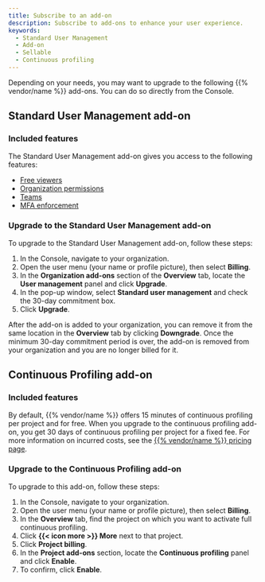 ```yaml
---
title: Subscribe to an add-on
description: Subscribe to add-ons to enhance your user experience.
keywords:
  - Standard User Management
  - Add-on
  - Sellable
  - Continuous profiling
---
```


Depending on your needs, you may want to upgrade to the following {{% vendor/name %}} add-ons.
You can do so directly from the Console.

## Standard User Management add-on

### Included features

The Standard User Management add-on gives you access to the following features:

*   [Free viewers](../users.md)
*   [Organization permissions](../users.md#organization-permissions)
*   [Teams](/administration/teams.md)
*   [MFA enforcement](/administration/mfa.md)

### Upgrade to the Standard User Management add-on

To upgrade to the Standard User Management add-on, follow these steps:

1.  In the Console, navigate to your organization.
2.  Open the user menu (your name or profile picture), then select **Billing**.
3.  In the **Organization add-ons** section of the **Overview** tab,
    locate the **User management** panel and click **Upgrade**.
4.  In the pop-up window, select **Standard user management** and check the 30-day commitment box.
5.  Click **Upgrade**.

After the add-on is added to your organization,
you can remove it from the same location in the **Overview** tab
by clicking **Downgrade**.
Once the minimum 30-day commitment period is over,
the add-on is removed from your organization and you are no longer billed for it.

## Continuous Profiling add-on

### Included features

By default, {{% vendor/name %}} offers 15 minutes of continuous profiling per project and for free.
When you upgrade to the continuous profiling add-on,
you get 30 days of continuous profiling per project for a fixed fee.
For more information on incurred costs, see the [{{% vendor/name %}} pricing page](https://upsun.com/pricing/).

### Upgrade to the Continuous Profiling add-on

To upgrade to this add-on, follow these steps:

1.  In the Console, navigate to your organization.
2.  Open the user menu (your name or profile picture), then select **Billing**.
3.  In the **Overview** tab, find the project on which you want to activate full continuous profiling.
4.  Click **{{< icon more >}} More** next to that project.
5.  Click **Project billing**.
6.  In the **Project add-ons** section,
    locate the **Continuous profiling** panel and click **Enable**.
7.  To confirm, click **Enable**.
